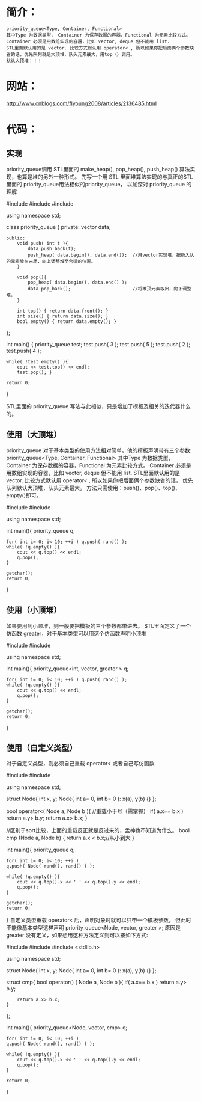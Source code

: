 # 简介：
	priority_queue<Type, Container, Functional>
	其中Type 为数据类型， Container 为保存数据的容器，Functional 为元素比较方式。
	Container 必须是用数组实现的容器，比如 vector, deque 但不能用 list.
	STL里面默认用的是 vector. 比较方式默认用 operator< , 所以如果你把后面俩个参数缺省的话，优先队列就是大顶堆，队头元素最大，用top（）调用。
    默认大顶堆！！！

# 网站：
http://www.cnblogs.com/flyoung2008/articles/2136485.html


# 代码：
## 实现
priority_queue调用 STL里面的 make_heap(), pop_heap(), push_heap() 算法实现，也算是堆的另外一种形式。
先写一个用 STL 里面堆算法实现的与真正的STL里面的 priority_queue用法相似的priority_queue， 以加深对 priority_queue 的理解

#include <iostream>
#include <algorithm>
#include <vector>
 
using namespace std;
 
class priority_queue
{
    private:
        vector<int> data;
         
    public:
        void push( int t ){ 
            data.push_back(t); 
            push_heap( data.begin(), data.end());  //用vector实现堆，把新入队的元素放在末尾，向上调整堆至合适的位置。
        }
         
        void pop(){
            pop_heap( data.begin(), data.end() );
            data.pop_back();                       //将堆顶元素取出，向下调整堆。 
        }
         
        int top() { return data.front(); }
        int size() { return data.size(); }
        bool empty() { return data.empty(); }
};
 
 
int main()
{
    priority_queue test;
    test.push( 3 );
    test.push( 5 );
    test.push( 2 );
    test.push( 4 );
     
    while( !test.empty() ){
        cout << test.top() << endl;
        test.pop(); }
         
    return 0;
 
}
 
STL里面的 priority_queue 写法与此相似，只是增加了模板及相关的迭代器什么的。 

## 使用（大顶堆）
priority_queue 对于基本类型的使用方法相对简单。他的模板声明带有三个参数:
priority_queue<Type, Container, Functional>
其中Type 为数据类型， Container 为保存数据的容器，Functional 为元素比较方式。
Container 必须是用数组实现的容器，比如 vector, deque 但不能用 list.
STL里面默认用的是 vector. 比较方式默认用 operator< , 所以如果你把后面俩个参数缺省的话，
优先队列默认大顶堆，队头元素最大。
方法只需使用：push()、pop()、top()、empty()即可。
 
#include <iostream>
#include <queue>
 
using namespace std;
 
int main(){
    priority_queue<int> q;
     
    for( int i= 0; i< 10; ++i ) q.push( rand() );
    while( !q.empty() ){
        cout << q.top() << endl;
        q.pop();
    }
     
    getchar();
    return 0;
}
 
 ## 使用（小顶堆）
如果要用到小顶堆，则一般要把模板的三个参数都带进去。
STL里面定义了一个仿函数 greater<Type>，对于基本类型可以用这个仿函数声明小顶堆
 
#include <iostream>
#include <queue>
 
using namespace std;
 
int main(){
    priority_queue<int, vector<int>, greater<int> > q;
     
    for( int i= 0; i< 10; ++i ) q.push( rand() );
    while( !q.empty() ){
        cout << q.top() << endl;
        q.pop();
    }
     
    getchar();
    return 0;
}
 

## 使用（自定义类型）
对于自定义类型，则必须自己重载 operator< 或者自己写仿函数
 
#include <iostream>
#include <queue>
 
using namespace std;
 
struct Node{
    int x, y;
    Node( int a= 0, int b= 0 ):
        x(a), y(b) {}
};
 
bool operator<( Node a, Node b ){     //重载小于号（需掌握）
    if( a.x== b.x ) return a.y> b.y;
    return a.x> b.x; 
}

//区别于sort比较，上面的重载反正就是反过来的，孟神也不知道为什么。
bool cmp (Node a, Node b) {
    return a.x < b.x;//从小到大
}
 
int main(){
    priority_queue<Node> q;
     
    for( int i= 0; i< 10; ++i )
    q.push( Node( rand(), rand() ) );
     
    while( !q.empty() ){
        cout << q.top().x << ' ' << q.top().y << endl;
        q.pop();
    }
     
    getchar();
    return 0;
}
自定义类型重载 operator< 后，声明对象时就可以只带一个模板参数。
但此时不能像基本类型这样声明
priority_queue<Node, vector<Node>, greater<Node> >;
原因是 greater<Node> 没有定义，如果想用这种方法定义则可以按如下方式:
 
#include <iostream>
#include <queue>
#include <stdlib.h>

using namespace std;

struct Node{
    int x, y;
    Node( int a= 0, int b= 0 ):
        x(a), y(b) {}
};

struct cmp{
    bool operator() ( Node a, Node b ){
        if( a.x== b.x ) return a.y> b.y;

        return a.x> b.x; 
    }
};

int main(){
    priority_queue<Node, vector<Node>, cmp> q;

    for( int i= 0; i< 10; ++i )
    q.push( Node( rand(), rand() ) );

    while( !q.empty() ){
        cout << q.top().x << ' ' << q.top().y << endl;
        q.pop();
    }

    return 0;
}
